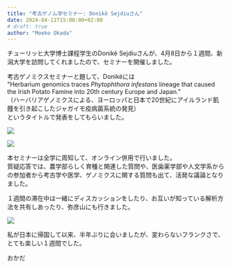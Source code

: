 ```yaml
---
title: "考古ゲノム学セミナー: Donikë Sejdiuさん"
date: 2024-04-11T15:00:00+02:00
# draft: true
author: "Moeko Okada"
---
```


チューリッヒ大学博士課程学生のDonikë Sejdiuさんが、4月8日から１週間、新潟大学を訪問してくれましたので、セミナーを開催しました。  

考古ゲノミクスセミナーと題して、Donikëには  
"Herbarium genomics traces *Phytophthora infestans* lineage that caused the Irish Potato Famine into 20th century Europe and Japan."  
（ハーバリアゲノミクスによる、ヨーロッパと日本で20世紀にアイルランド飢饉を引き起こしたジャガイモ疫病菌系統の発見）  
というタイトルで発表をしてもらいました。

![](/img/my_post_folder/20240411_DonikeSeminar1.jpg)

![](/img/my_post_folder/20240411_DonikeSeminar5.jpg)

本セミナーは全学に周知して、オンライン併用で行いました。  
質疑応答では、農学部らしく育種と関連した質問や、医歯薬学部や人文学系からの参加者から考古学や医学、ゲノミクスに関する質問も出て、活発な議論となりました。  


１週間の滞在中は一緒にディスカッションをしたり、お互いが知っている解析方法を共有しあったり、弥彦山にも行きました。  

![](/img/my_post_folder/20240411_DonikeYahiko.jpg)

私が日本に帰国して以来、半年ぶりに会いましたが、変わらないフランクさで、とても楽しい１週間でした。  

おかだ
